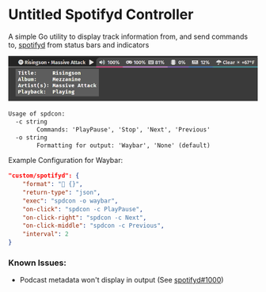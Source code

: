 # Untitled Spotifyd Controller
A simple Go utility to display track information from, and send commands to, [spotifyd](https://github.com/Spotifyd/spotifyd) from status bars and indicators

![spdcon running in Waybar in Sway](docs/spdcon_waybar.png)

```
Usage of spdcon:
  -c string
        Commands: 'PlayPause', 'Stop', 'Next', 'Previous'
  -o string
        Formatting for output: 'Waybar', 'None' (default)
```

Example Configuration for Waybar:
```json
"custom/spotifyd": {
    "format": " {}",
    "return-type": "json",
    "exec": "spdcon -o waybar",
    "on-click": "spdcon -c PlayPause",
    "on-click-right": "spdcon -c Next",
    "on-click-middle": "spdcon -c Previous",
    "interval": 2
}
```
### Known Issues:
* Podcast metadata won't display in output (See [spotifyd#1000](https://github.com/Spotifyd/spotifyd/issues/1000))

